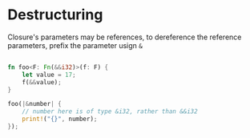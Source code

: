# Destructuring

Closure's parameters may be references, to dereference the reference parameters,
prefix the parameter usign `&`

```rust

fn foo<F: Fn(&&i32)>(f: F) {
    let value = 17;
    f(&&value);
}

foo(|&number| {
    // number here is of type &i32, rather than &&i32
    print!("{}", number);
});
```

